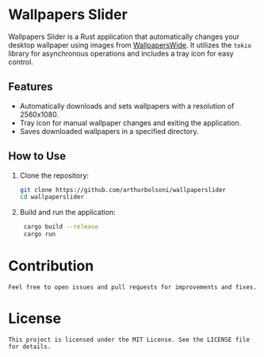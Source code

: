 # Wallpapers Slider

Wallpapers Slider is a Rust application that automatically changes your desktop wallpaper using images from [WallpapersWide](https://wallpaperswide.com). It utilizes the `tokio` library for asynchronous operations and includes a tray icon for easy control.

## Features

- Automatically downloads and sets wallpapers with a resolution of 2560x1080.
- Tray icon for manual wallpaper changes and exiting the application.
- Saves downloaded wallpapers in a specified directory.

## How to Use

1. Clone the repository:

   ```sh
   git clone https://github.com/arthurbolsoni/wallpaperslider
   cd wallpaperslider
   ```

2. Build and run the application:

   ```sh
    cargo build --release
    cargo run
   ```

# Contribution
    Feel free to open issues and pull requests for improvements and fixes.

# License
    This project is licensed under the MIT License. See the LICENSE file for details.